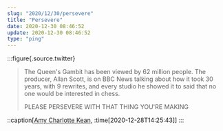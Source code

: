 ```yaml
---
slug: "2020/12/30/persevere"
title: "Persevere"
date: 2020-12-30 08:46:52
update: 2020-12-30 08:46:52
type: "ping"
---
```


:::figure{.source.twitter}
> The Queen's Gambit has been viewed by 62 million people. The producer, Allan Scott, is on BBC News talking about how it took 30 years, with 9 rewrites, and every studio he showed it to said that no one would be interested in chess. 
>
> PLEASE PERSEVERE WITH THAT THING YOU'RE MAKING

::caption[[Amy Charlotte Kean](https://twitter.com/keano81/status/1343563785764827139), :time[2020-12-28T14:25:43]]
:::
